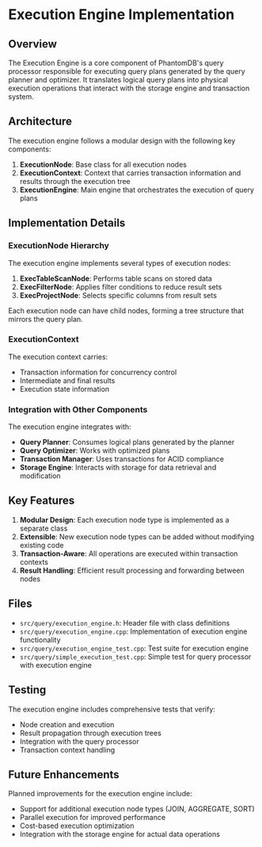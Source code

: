 # Execution Engine Implementation

## Overview

The Execution Engine is a core component of PhantomDB's query processor responsible for executing query plans generated by the query planner and optimizer. It translates logical query plans into physical execution operations that interact with the storage engine and transaction system.

## Architecture

The execution engine follows a modular design with the following key components:

1. **ExecutionNode**: Base class for all execution nodes
2. **ExecutionContext**: Context that carries transaction information and results through the execution tree
3. **ExecutionEngine**: Main engine that orchestrates the execution of query plans

## Implementation Details

### ExecutionNode Hierarchy

The execution engine implements several types of execution nodes:

1. **ExecTableScanNode**: Performs table scans on stored data
2. **ExecFilterNode**: Applies filter conditions to reduce result sets
3. **ExecProjectNode**: Selects specific columns from result sets

Each execution node can have child nodes, forming a tree structure that mirrors the query plan.

### ExecutionContext

The execution context carries:
- Transaction information for concurrency control
- Intermediate and final results
- Execution state information

### Integration with Other Components

The execution engine integrates with:
- **Query Planner**: Consumes logical plans generated by the planner
- **Query Optimizer**: Works with optimized plans
- **Transaction Manager**: Uses transactions for ACID compliance
- **Storage Engine**: Interacts with storage for data retrieval and modification

## Key Features

1. **Modular Design**: Each execution node type is implemented as a separate class
2. **Extensible**: New execution node types can be added without modifying existing code
3. **Transaction-Aware**: All operations are executed within transaction contexts
4. **Result Handling**: Efficient result processing and forwarding between nodes

## Files

- `src/query/execution_engine.h`: Header file with class definitions
- `src/query/execution_engine.cpp`: Implementation of execution engine functionality
- `src/query/execution_engine_test.cpp`: Test suite for execution engine
- `src/query/simple_execution_test.cpp`: Simple test for query processor with execution engine

## Testing

The execution engine includes comprehensive tests that verify:
- Node creation and execution
- Result propagation through execution trees
- Integration with the query processor
- Transaction context handling

## Future Enhancements

Planned improvements for the execution engine include:
- Support for additional execution node types (JOIN, AGGREGATE, SORT)
- Parallel execution for improved performance
- Cost-based execution optimization
- Integration with the storage engine for actual data operations